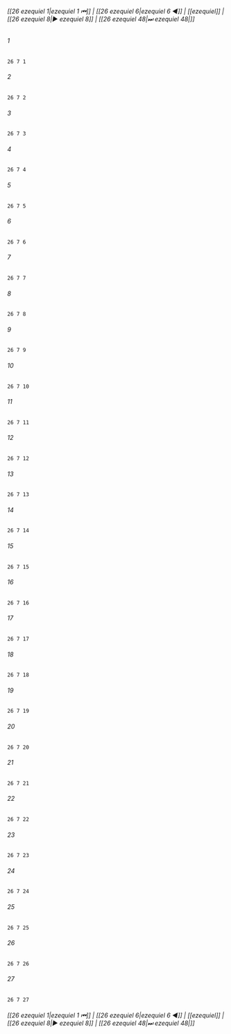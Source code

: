 
###### [[26 ezequiel 1|ezequiel 1 ⏮]] | [[26 ezequiel 6|ezequiel 6 ◀]] | [[ezequiel]] | [[26 ezequiel 8|▶ ezequiel 8]] | [[26 ezequiel 48|⏭ ezequiel 48|]]

###### 1
``` verse
26 7 1 
```
###### 2
``` verse
26 7 2 
```
###### 3
``` verse
26 7 3 
```
###### 4
``` verse
26 7 4 
```
###### 5
``` verse
26 7 5 
```
###### 6
``` verse
26 7 6 
```
###### 7
``` verse
26 7 7 
```
###### 8
``` verse
26 7 8 
```
###### 9
``` verse
26 7 9 
```
###### 10
``` verse
26 7 10 
```
###### 11
``` verse
26 7 11 
```
###### 12
``` verse
26 7 12 
```
###### 13
``` verse
26 7 13 
```
###### 14
``` verse
26 7 14 
```
###### 15
``` verse
26 7 15 
```
###### 16
``` verse
26 7 16 
```
###### 17
``` verse
26 7 17 
```
###### 18
``` verse
26 7 18 
```
###### 19
``` verse
26 7 19 
```
###### 20
``` verse
26 7 20 
```
###### 21
``` verse
26 7 21 
```
###### 22
``` verse
26 7 22 
```
###### 23
``` verse
26 7 23 
```
###### 24
``` verse
26 7 24 
```
###### 25
``` verse
26 7 25 
```
###### 26
``` verse
26 7 26 
```
###### 27
``` verse
26 7 27 
```

###### [[26 ezequiel 1|ezequiel 1 ⏮]] | [[26 ezequiel 6|ezequiel 6 ◀]] | [[ezequiel]] | [[26 ezequiel 8|▶ ezequiel 8]] | [[26 ezequiel 48|⏭ ezequiel 48|]]

